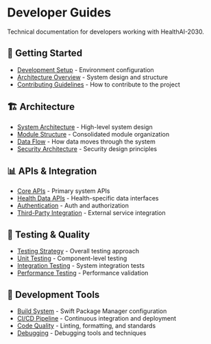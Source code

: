 # Developer Guides

Technical documentation for developers working with HealthAI-2030.

## 🚀 Getting Started
- [Development Setup](Setup/DevelopmentSetup.md) - Environment configuration
- [Architecture Overview](Architecture/README.md) - System design and structure
- [Contributing Guidelines](CONTRIBUTING.md) - How to contribute to the project

## 🏗️ Architecture
- [System Architecture](Architecture/SystemArchitecture.md) - High-level system design
- [Module Structure](Architecture/ModuleStructure.md) - Consolidated module organization
- [Data Flow](Architecture/DataFlow.md) - How data moves through the system
- [Security Architecture](Architecture/SecurityArchitecture.md) - Security design principles

## 📊 APIs & Integration
- [Core APIs](APIs/CoreAPIs.md) - Primary system APIs
- [Health Data APIs](APIs/HealthDataAPIs.md) - Health-specific data interfaces
- [Authentication](APIs/Authentication.md) - Auth and authorization
- [Third-Party Integration](APIs/ThirdPartyIntegration.md) - External service integration

## 🧪 Testing & Quality
- [Testing Strategy](Testing/TestingStrategy.md) - Overall testing approach
- [Unit Testing](Testing/UnitTesting.md) - Component-level testing
- [Integration Testing](Testing/IntegrationTesting.md) - System integration tests
- [Performance Testing](Testing/PerformanceTesting.md) - Performance validation

## 🔧 Development Tools
- [Build System](Tools/BuildSystem.md) - Swift Package Manager configuration
- [CI/CD Pipeline](Tools/CICD.md) - Continuous integration and deployment
- [Code Quality](Tools/CodeQuality.md) - Linting, formatting, and standards
- [Debugging](Tools/Debugging.md) - Debugging tools and techniques
